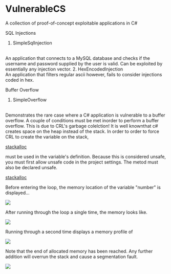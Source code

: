 # VulnerableCS
A collection of proof-of-concept exploitable applications in C#

SQL Injections

1. SimpleSqlInjection
<br>
  An application that connects to a MySQL database and checks if the username and password supplied by the user is valid. Can be exploited by essentially any injection vector.
2. HexEncodedInjection
<br>
  An application that filters regular ascii however, fails to consider injections coded in hex.
  
Buffer Overflow

1. SimpleOverflow
<br>
  Demonstrates the rare case where a C# application is vulnerable to a buffer overflow. A couple of conditions must be met inorder to perform a buffer overflow. This is due to CRL's garbage colelction! It is well knownthat c# creates space on the heap instead of the stack. In order to order to force CRL to create the variable on the stack, 

[stackalloc](https://msdn.microsoft.com/en-us/library/cx9s2sy4.aspx)

must be used in the variable's definition. Because this is considered unsafe, you must first allow unsafe code in the project settings. The metod must also be declared unsafe.

[stackalloc](https://msdn.microsoft.com/en-us/library/chfa2zb8.aspx)

Before entering the loop, the memory location of the variable "number" is displayed...

![](http://imgur.com/pCu8tFD.jpg)


After running through the loop a single time, the memory looks like.

![](http://imgur.com/MW7SrMQ.jpg)

Running through a second time displays a memory profile of

![](http://imgur.com/8Q57e5k.jpg)

Note that the end of allocated memory has been reached. Any further addition will overrun the stack and cause a segmentation fault.

![](http://imgur.com/sDZwBdR.jpg)


  
